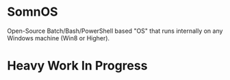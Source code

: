 # SomnOS
Open-Source Batch/Bash/PowerShell based "OS" that runs internally on any Windows machine (Win8 or Higher).


# Heavy Work In Progress
